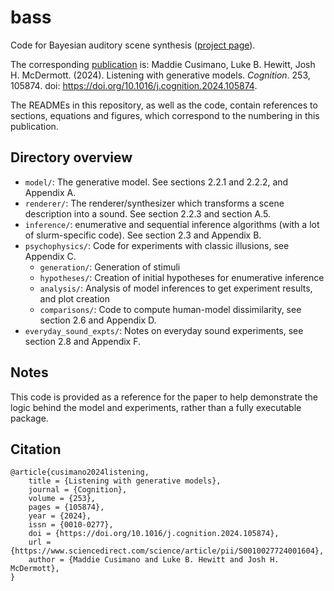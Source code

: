 # bass

Code for Bayesian auditory scene synthesis ([project page](https://mcdermottlab.mit.edu/mcusi/bass/)). 

The corresponding [publication](https://www.sciencedirect.com/science/article/pii/S0010027724001604) is:
Maddie Cusimano, Luke B. Hewitt, Josh H. McDermott. (2024). Listening with generative models. _Cognition_. 253, 105874. doi: https://doi.org/10.1016/j.cognition.2024.105874.

The READMEs in this repository, as well as the code, contain references to sections, equations and figures, which correspond to the numbering in this publication.

## Directory overview

- `model/`: The generative model. See sections 2.2.1 and 2.2.2, and Appendix A.
- `renderer/`: The renderer/synthesizer which transforms a scene description into a sound. See section 2.2.3 and section A.5.
- `inference/`: enumerative and sequential inference algorithms (with a lot of slurm-specific code). See section 2.3 and Appendix B. 
- `psychophysics/`: Code for experiments with classic illusions, see Appendix C.
    - `generation/`: Generation of stimuli
    - `hypotheses/`: Creation of initial hypotheses for enumerative inference
    - `analysis/`:  Analysis of model inferences to get experiment results, and plot creation
    - `comparisons/`: Code to compute human-model dissimilarity, see section 2.6 and Appendix D.
- `everyday_sound_expts/`: Notes on everyday sound experiments, see section 2.8 and Appendix F. 

## Notes

This code is provided as a reference for the paper to help demonstrate the logic behind the model and experiments, rather than a fully executable package.

## Citation

```
@article{cusimano2024listening,
	title = {Listening with generative models},
	journal = {Cognition},
	volume = {253},
	pages = {105874},
	year = {2024},
	issn = {0010-0277},
	doi = {https://doi.org/10.1016/j.cognition.2024.105874},
	url = {https://www.sciencedirect.com/science/article/pii/S0010027724001604},
	author = {Maddie Cusimano and Luke B. Hewitt and Josh H. McDermott},
}
```